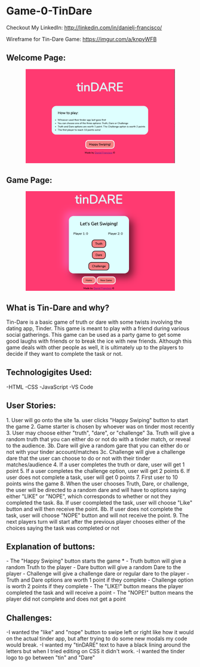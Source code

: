 # Game-0-TinDare
Checkout My LinkedIn: http://linkedin.com/in/danielj-francisco/

Wireframe for Tin-Dare Game: https://imgur.com/a/knpyWFB

<h2>Welcome Page:</h2>
<div align="center">
<img src="/assets/HomePage-TinDare.png" width="400px"></img>
</div>
<h2>Game Page:</h2>
<div align="center">
<img src="/assets/GamePage-TinDare.png" width="400px"></img>
</div>
<h2>What is Tin-Dare and why?</h2>
Tin-Dare is a basic game of truth or dare with some twists involving the dating app, Tinder. This game is meant to play with a friend during various social gatherings. This game can be used as a party game to get some good laughs with friends or to break the ice with new friends. Although this game deals with other people as well, it is ultimately up to the players to decide if they want to complete the task or not. 

<h2>Technologigites Used:</h2>
-HTML
-CSS
-JavaScript
-VS Code

<h2>User Stories:</h2>
 1. User will go onto the site
    1a. user clicks "Happy Swiping" button to start the game 
 2. Game starter is chosen by whoever was on tinder most recently
 3. User may choose either "truth", "dare", or "challenge"
     3a. Truth will give a random truth that you can either do or not do with a tinder match, or reveal to the audience. 
     3b. Dare will give a random gare that you can either do or not with your tinder account/matches
     3c. Challenge will give a challenge dare that the user can choose to do or not with their tinder matches/audience
 4. If a user completes the truth or dare, user will get 1 point 
 5. If a user completes the challenge option, user will get 2 points
 6. If user does not complete a task, user will get 0 points 
 7. First user to 10 points wins the game 
 8. When the user chooses Truth, Dare, or challenge, the user will be directed to a random dare and will have to options saying either "LIKE" or "NOPE", which corresponds to whether or not they completed the task. 
    8a. If user coompleted the task, user will choose "Like" button and will then receive the point. 
    8b. If user does not complete the task, user will choose "NOPE" button and will not receive the point. 
9. The next players turn will start after the previous player chooses either of the choices saying the task was completed or not 

<h2>Explanation of buttons:</h2>
- The "Happy Swiping" button starts the game 
* - Truth button will give a random Truth to the player
- Dare button will give a random Dare to the player
- Challenge will give a challenge dare or regular dare to the player
- Truth and Dare options are worth 1 point if they complete 
- Challenge option is worth 2 points if they complete
- The "LIKE!" button means the player completed the task and will receive a point 
- The "NOPE!" button means the player did not complete and does not get a point 

<h2>Challenges:</h2>
-I wanted the "like" and "nope" button to swipe left or right like how it would on the actual tinder app, but after trying to do some new modals my code would break.
-I wanted my "tinDARE" text to have a black lining around the letters but when I tried editing on CSS it didn't work.
-I wanted the tinder logo to go between "tin" and "Dare"